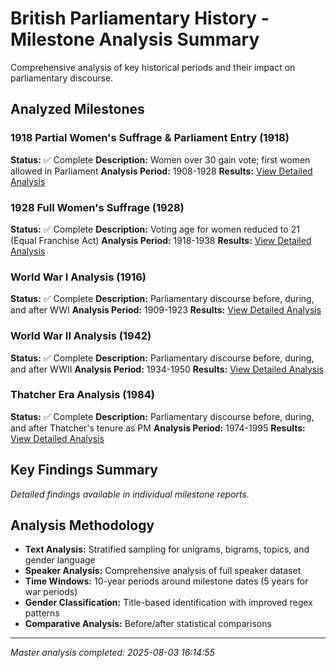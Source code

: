 # British Parliamentary History - Milestone Analysis Summary

Comprehensive analysis of key historical periods and their impact on parliamentary discourse.

## Analyzed Milestones

### 1918 Partial Women's Suffrage & Parliament Entry (1918)
**Status:** ✅ Complete
**Description:** Women over 30 gain vote; first women allowed in Parliament
**Analysis Period:** 1908-1928
**Results:** [View Detailed Analysis](1918_partial_suffrage/milestone_report.md)

### 1928 Full Women's Suffrage (1928)
**Status:** ✅ Complete
**Description:** Voting age for women reduced to 21 (Equal Franchise Act)
**Analysis Period:** 1918-1938
**Results:** [View Detailed Analysis](1928_full_suffrage/milestone_report.md)

### World War I Analysis (1916)
**Status:** ✅ Complete
**Description:** Parliamentary discourse before, during, and after WWI
**Analysis Period:** 1909-1923
**Results:** [View Detailed Analysis](ww1_period/milestone_report.md)

### World War II Analysis (1942)
**Status:** ✅ Complete
**Description:** Parliamentary discourse before, during, and after WWII
**Analysis Period:** 1934-1950
**Results:** [View Detailed Analysis](ww2_period/milestone_report.md)

### Thatcher Era Analysis (1984)
**Status:** ✅ Complete
**Description:** Parliamentary discourse before, during, and after Thatcher's tenure as PM
**Analysis Period:** 1974-1995
**Results:** [View Detailed Analysis](thatcher_period/milestone_report.md)

## Key Findings Summary

*Detailed findings available in individual milestone reports.*

## Analysis Methodology

- **Text Analysis:** Stratified sampling for unigrams, bigrams, topics, and gender language
- **Speaker Analysis:** Comprehensive analysis of full speaker dataset
- **Time Windows:** 10-year periods around milestone dates (5 years for war periods)
- **Gender Classification:** Title-based identification with improved regex patterns
- **Comparative Analysis:** Before/after statistical comparisons

---
*Master analysis completed: 2025-08-03 16:14:55*

